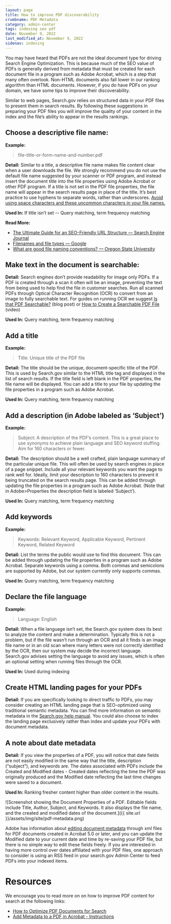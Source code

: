 ```yaml
---
layout: page
title: How to improve PDF discoverability
crumbname: PDF Metadata
category: admin-center
tags: indexing seo pdf
date: November 9, 2022
last_modified_at: November 9, 2022
sidenav: indexing
---
```


You may have heard that PDFs are not the ideal document type for driving Search Engine Optimization. This is because much of the SEO value of PDFs is generally derived from metadata that must be created for each document file in a program such as Adobe Acrobat, which is a step that many often overlook. Non-HTML documents also fall lower in our ranking algorithm than HTML documents. However, if you do have PDFs on your domain, we have some tips to improve their discoverability.

Similar to web pages, Search.gov relies on structured data in your PDF files to present them in search results. By following these suggestions in preparing your PDF files you will improve the quality of your content in the index and the file’s ability to appear in the results rankings.

## Choose a descriptive file name: 
**Example:**
> file-title-or-form-name-and-number.pdf

**Detail:** Similar to a title, a descriptive file name makes file content clear when a user downloads the file. We strongly recommend you do not use the default file name suggested by your scanner or PDF program, and instead insert the document title into the file properties using Adobe Acrobat or other PDF program. If a title is not set in the PDF file properties, the file name will appear in the search results page in place of the title. It’s best practice to use hyphens to separate words, rather than underscores. [Avoid using space characters and these uncommon characters in your file names.](https://www.mtu.edu/umc/services/digital/writing/characters-avoid/)

**Used In:** If title isn’t set -- Query matching, term frequency matching

**Read More:** 
 * [The Ultimate Guide for an SEO-Friendly URL Structure — Search Engine Journal](https://www.searchenginejournal.com/technical-seo/url-structure/) 
 * [Filenames and file types — Google](https://developers.google.com/style/filenames) 
 * [What are good file naming conventions? — Oregon State University](https://webtech.training.oregonstate.edu/faq/what-are-good-file-naming-conventions)

## Make text in the document is searchable: 
**Detail:** Search engines don’t provide readability for image only PDFs. If a PDF is created through a scan it often will be an image, preventing the text from being used to help find the file in customer searches. Run all scanned PDFs through Optical Character Recognition (OCR) to convert from an image to fully searchable text. For guides on running OCR we suggest [Is that PDF Searchable?](https://blogs.adobe.com/acrolaw/2007/02/is_that_pdf_sea/) (blog post) or [How to Create a Searchable PDF File](https://acrobatusers.com/tutorials/how-to-create-a-searchable-pdf-file/) (video)

**Used In:** Query matching, term frequency matching

## Add a title
**Example:**
> Title: Unique title of the PDF file

**Detail:** The title should be the unique, document-specific title of the PDF. This is used by Search.gov similar to the HTML title tag and displayed in the list of search results. If the title field is left blank in the PDF properties, the file name will be displayed. You can add a title to your file by updating the file properties in a program such as Adobe Acrobat.

**Used In:** Query matching, term frequency matching

## Add a description (in Adobe labeled as ‘Subject’)
**Example:**
> Subject: A description of the PDF’s content. This is a great place to use synonyms to achieve plain language and SEO keyword stuffing. Aim for 160 characters or fewer.

**Detail:** The description should be a well crafted, plain language summary of the particular unique file. This will often be used by search engines in place of a page snippet. Include all your relevant keywords you want the page to rank well for. Ideally, limit your description to 160 characters to prevent it being truncated on the search results page. This can be added through updating the file properties in a program such as Adobe Acrobat. (Note that in Adobe>Properties the description field is labeled ‘Subject’).

**Used In:** Query matching, term frequency matching

## Add keywords
**Example:**
> Keywords: Relevant Keyword, Applicable Keyword, Pertinent Keyword, Related Keyword

**Detail:** List the terms the public would use to find this document. This can be added through updating the file properties in a program such as Adobe Acrobat. Separate keywords using a comma. Both commas and semicolons are supported by Adobe, but our system currently only supports commas.

**Used In:** Query matching, term frequency matching

## Declare the file language
**Example:**
> Language: English

**Detail:** When a file language isn’t set, the Search.gov system does its best to analyze the content and make a determination. Typically this is not a problem, but if the file wasn’t run through an OCR and all it finds is an image file name or in an old scan where many letters were not correctly identified by the OCR, then our system may decide the incorrect language. Search.gov advises setting the language to avoid any issues, which is often an optional setting when running files through the OCR.

**Used In:** Used during indexing

## Create HTML landing pages for your PDFs
**Detail:** If you are specifically looking to direct traffic to PDFs, you may consider creating an HTML landing page that is SEO-optimized using traditional semantic metadata. You can find more information on semantic metadata in the [Search.gov help manual]({{site.baseurl}}/indexing/metadata.html). You could also choose to index the landing page exclusively rather than index and update your PDFs with document metadata.

## A note about date metadata
**Detail:** If you view the properties of a PDF, you will notice that date fields are not easily modified in the same way that the title, description (“subject”), and keywords are. The dates associated with PDFs include the Created and Modified dates - Created dates reflecting the time the PDF was originally produced and the Modified date reflecting the last time changes were saved to a document. 

**Used In:** Ranking fresher content higher than older content in the results.

![Screenshot showing the Document Properties of a PDF. Editable fields include Title, Author, Subject, and Keywords. It also displays the file name, and the created and modified dates of the document.]({{ site.url }}/assets/img/site/pdf-metadata.png)

Adobe has information about [editing document metadata](https://helpx.adobe.com/acrobat/using/pdf-properties-metadata.html) through xml files for PDF documents created in Acrobat 5.0 or later, and you can update the Modified date to your current date and time by re-saving your PDF file, but there is no simple way to edit these fields freely. If you are interested in having more control over dates affiliated with your PDF files, one approach to consider is using an RSS feed in your search.gov Admin Center to feed PDFs into your indexed items.

# Resources
We encourage you to read more on on how to improve PDF content for search at the following links:
* [How to Optimize PDF Documents for Search](https://moz.com/ugc/how-to-optimize-pdf-documents-for-search)
* [Add Metadata to a PDF in Acrobat - Instructions](https://www.teachucomp.com/add-metadata-to-a-pdf-in-acrobat-instructions/)

